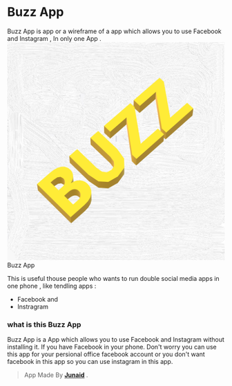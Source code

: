 # Buzz App
Buzz App is app or a wireframe of a app which allows you to use Facebook and Instagram , In only one App .
![App icon](https://github.com/junaidcodingmaster/Buzz-App/blob/eb363ec9144579b25c3655f33167982a4904df3e/assets/icon.png)
Buzz App

This is useful thouse people who wants to run double social media apps in one phone , like tendling apps :
* Facebook and
* Instragram

### what is this Buzz App
 
Buzz App is a App which allows you to use Facebook and Instagram without installing it. If you have Facebook in your phone. Don't worry you can use this app for your persional office facebook account or you don't want facebook in this app so you can use instagram in this app.

> App Made By [**Junaid**](https://github.com/junaidcodingmaster) .
